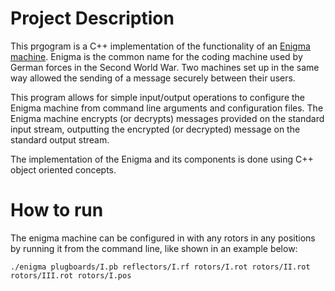# Project Description

This prgogram is a C++ implementation of the functionality of an [Enigma machine](https://en.wikipedia.org/wiki/Enigma_machine). Enigma is the common name for the coding machine used by German forces in the Second World War. Two machines set up in the same way allowed the sending of a message securely between their users.

This program allows for simple input/output operations to configure the Enigma machine from command line arguments and configuration files. The Enigma machine encrypts (or decrypts) messages provided on the standard input stream, outputting the encrypted (or decrypted) message on the standard output stream.

The implementation of the Enigma and its components is done using C++ object oriented concepts.

# How to run

The enigma machine can be configured in with any rotors in any positions by running it from the command line, like shown in an example below:

<tt>`./enigma plugboards/I.pb reflectors/I.rf rotors/I.rot rotors/II.rot rotors/III.rot rotors/I.pos`</tt>
